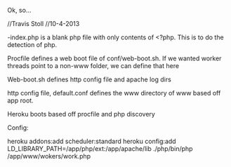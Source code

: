 Ok, so...

//Travis Stoll
//10-4-2013


-index.php is a blank php file with only contents of <?php.  This is to do the detection of php.

Procfile defines a web boot file of conf/web-boot.sh.  If we wanted worker threads point to a non-www folder, we can define that here

Web-boot.sh defines http config file and apache log dirs

http config file, default.conf defines the www directory of www based off app root.



Heroku boots based off procfile and php discovery



Config:

heroku addons:add scheduler:standard 
heroku config:add LD_LIBRARY_PATH=/app/php/ext:/app/apache/lib
./php/bin/php /app/www/wokers/work.php 